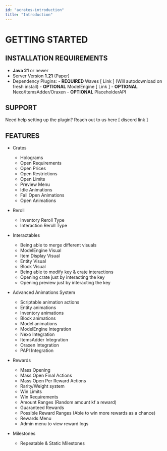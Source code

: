 ```yaml
---
id: "acrates-introduction"
title: "Introduction"
---
```

# GETTING STARTED

## INSTALLATION REQUIREMENTS
- __Java 21__ or newer
- Server Version __1.21__ (Paper)
- Dependency Plugins:
      - **REQUIRED** Waves [ Link ] (Will autodownload on fresh install) 
      - **OPTIONAL** ModelEngine [ Link ]
      - **OPTIONAL** Nexo/ItemsAdder/Oraxen
      - **OPTIONAL** PlaceholderAPI

## SUPPORT

Need help setting up the plugin? Reach out to us here [ discord link ]

## FEATURES
- Crates
  - Holograms
  - Open Requirements
  - Open Prices
  - Open Restrictions
  - Open Limits
  - Preview Menu
  - Idle Animations
  - Fail Open Animations
  - Open Animations

- Reroll
  - Inventory Reroll Type
  - Interaction Reroll Type

- Interactables
  - Being able to merge different visuals
  - ModelEngine Visual
  - Item Display Visual
  - Entity Visual
  - Block Visual
  - Being able to modify key & crate interactions
  - Opening crate just by interacting the key
  - Opening preview just by interacting the key

- Advanced Animations System
  - Scriptable animation actions
  - Entity animations
  - Inventory animations
  - Block animations
  - Model animations
  - ModelEngine Integration
  - Nexo Integration
  - ItemsAdder Integration
  - Oraxen Integration
  - PAPI Integration

- Rewards
  - Mass Opening
  - Mass Open Final Actions
  - Mass Open Per Reward Actions
  - Rarity/Weight system
  - Win Limits
  - Win Requirements
  - Amount Ranges (Random amount kf a reward)
  - Guaranteed Rewards
  - Possible Reward Ranges (Able to win more rewards as a chance)
  - Rewards Menu
  - Admin menu to view reward logs
    
- Milestones
  - Repeatable & Static Milestones
